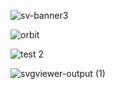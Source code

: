 ![sv-banner3](https://github.com/glentiktak/DJ-as-Code/assets/11195748/ef2ff224-5fdc-425b-93f0-c378e638546f)

![orbit](https://github.com/glentiktak/DJ-as-Code/assets/11195748/4def8e60-0745-434e-9660-6fe51be6a5e0)

![test 2](https://github.com/glentiktak/DJ-as-Code/assets/11195748/1b38baaa-9416-4537-b268-c4829b3831db)

![svgviewer-output (1)](https://github.com/glentiktak/DJ-as-Code/assets/11195748/a59ae3e0-b393-4bf3-9ee5-6bb39c3c0ea0)



